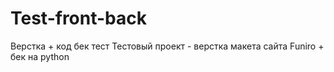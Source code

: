# Test-front-back
Верстка + код бек тест
Тестовый проект - верстка макета сайта Funiro + бек на python
